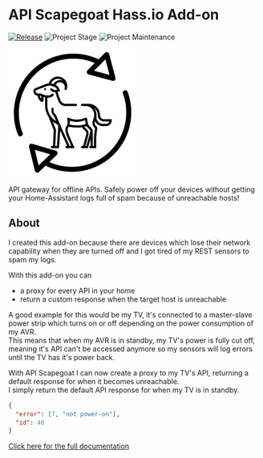 # API Scapegoat Hass.io Add-on

[![Release][release-shield]][release] ![Project Stage][project-stage-shield] ![Project Maintenance][maintenance-shield]

<img src="logo.png" height="256">

API gateway for offline APIs. Safely power off your devices without getting your Home-Assistant logs full of spam because of unreachable hosts!

## About

I created this add-on because there are devices which lose their network capability when they are turned off and I got tired of my REST sensors to spam my logs.

With this add-on you can

- a proxy for every API in your home
- return a custom response when the target host is unreachable

A good example for this would be my TV, it's connected to a master-slave power strip which turns on or off depending on the power consumption of my AVR.  
This means that when my AVR is in standby, my TV's power is fully cut off, meaning it's API can't be accessed anymore so my sensors will log errors until the TV has it's power back.

With API Scapegoat I can now create a proxy to my TV's API, returning a default response for when it becomes unreachable.  
I simply return the default API response for when my TV is in standby.

```json
{ 
  "error": [7, "not power-on"], 
  "id": 40 
}
```

[Click here for the full documentation][docs]

[docs]: https://github.com/shawly/hassio-api-scapegoat/blob/v1.0.0/README.md
[maintenance-shield]: https://img.shields.io/maintenance/yes/2020.svg
[project-stage-shield]: https://img.shields.io/badge/project%20stage-wip-orange.svg
[release-shield]: https://img.shields.io/badge/version-v1.0.0-blue.svg
[release]: https://github.com/shawly/hassio-api-scapegoat/tree/v1.0.0